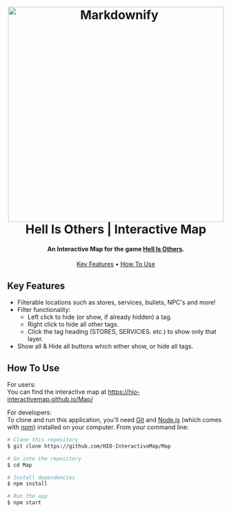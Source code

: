 <h1 align="center">
  <br>
  <img src="https://i.postimg.cc/4y9W1Ts1/LOGO.png" alt="Markdownify" width="500">
  <br>
  Hell Is Others | Interactive Map
  <br>
</h1>

<h4 align="center">An Interactive Map for the game <a href="https://store.steampowered.com/app/964440/Hell_is_Others/" target="_blank">Hell Is Others</a>.</h4>

<p align="center">
  <a href="#key-features">Key Features</a> •
  <a href="#how-to-use">How To Use</a>
</p>

<!-- ![screenshot](https://raw.githubusercontent.com/amitmerchant1990/electron-markdownify/master/app/img/markdownify.gif) -->

## Key Features

- Filterable locations such as stores, services, bullets, NPC's and more!
- Filter functionality:
  - Left click to hide (or show, if already hidden) a tag.
  - Right click to hide all other tags.
  - Click the tag heading (STORES, SERVICIES. etc.) to show only that layer.
- Show all & Hide all buttons which either show, or hide all tags.

## How To Use

For users: <br>
You can find the interactive map at <a href="https://hio-interactivemap.github.io/Map/">https://hio-interactivemap.github.io/Map/</a>

For developers: <br>
To clone and run this application, you'll need [Git](https://git-scm.com) and [Node.js](https://nodejs.org/en/download/) (which comes with [npm](http://npmjs.com)) installed on your computer. From your command line:

```bash
# Clone this repository
$ git clone https://github.com/HIO-InteractiveMap/Map

# Go into the repository
$ cd Map

# Install dependencies
$ npm install

# Run the app
$ npm start
```
